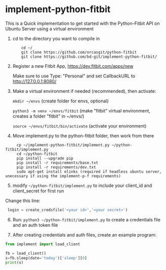 # implement-python-fitbit
This is a Quick implementation to get started with the Python-Fitbit API on Ubuntu Server using a virtual environment

1) cd to the directory you want to compile in
```
       cd ~/
       git clone https://github.com/orcasgit/python-fitbit
       git clone https://github.com/bd-git/implement-python-fitbit/
```

2) Register a new Fitbit App, https://dev.fitbit.com/apps/new 

      Make sure to use Type: "Personal" and set CallbackURL to http://127.0.0.1:8080/

3) Make a virtual environment if needed (recommended), then activate:

     `mkdir ~/envs` (create folder for envs, optional)
     
     `python3 -m venv ~/envs/fitbit` (make "fitbit" virtual environment, creates a folder "fitbit" in ~/envs/)
     
     `source ~/envs/fitbit/bin/activate` (activate your environment)

4) Move implement.py to the python-fitbit folder, then work from there
```
     cp ~/implement-python-fitbit/implement.py ~/python-fitbit/implement.py
     cd ~/python-fitbit
     pip install --upgrade pip
     pip install -r requirements/base.txt
     pip install -r requirements/dev.txt
     sudo apt-get install elinks (required if headless ubuntu server, unecessary if using the implement-p-f requirements)
```     
5) modify `~/python-fitbit/implement.py` to include your client_id and client_secret for first run

Change this line:
```python
 login = create_credsfile('<your id>','<your secret>')
```

6) Run: `python3 ~/python-fitbit/implement.py` to create a credentials file and an auth token file

7) After creating credentials and auth files, create an example program:
```python
from implement import load_client

fb = load_client()
s=fb.sleep(date='today')['sleep'][0]
print(s)
```

